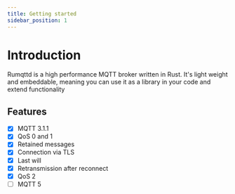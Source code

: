```yaml
---
title: Getting started
sidebar_position: 1
---
```


# Introduction

Rumqttd is a high performance MQTT broker written in Rust. It's light weight and embeddable, meaning you can use it as a library in your code and extend functionality

## Features

* [x] MQTT 3.1.1
* [x] QoS 0 and 1
* [x] Retained messages
* [x] Connection via TLS
* [x] Last will
* [x] Retransmission after reconnect
* [x] QoS 2
* [ ] MQTT 5
